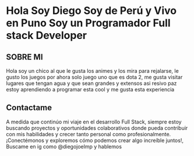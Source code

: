 # Hola Soy Diego Soy de Perú y Vivo en Puno Soy un Programador Full stack Developer
## SOBRE MI

Hola soy un chico al que le gusta los animes y los mira para rejalarse, le gusto los juegos por ahora solo juego uno que es dota 2, me gusta visitar lugares que tengan agua y que sean grandes y extensos asi resivo paz
estoy aprendiendo  a programar esta cool y me gusta esta experiencia
## Contactame
A medida que continúo mi viaje en el desarrollo Full Stack, siempre estoy buscando proyectos y oportunidades colaborativos donde pueda contribuir con mis habilidades y crecer tanto personal como profesionalmente. ¡Conectémonos y exploremos cómo podemos crear algo increíble juntos!, Buscame en ig como @diegojoelmp y hablemos